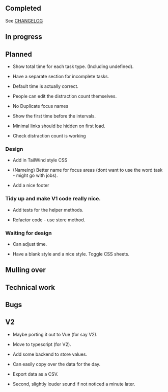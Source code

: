 ## Completed

See [CHANGELOG](CHANGELOG.md)

## In progress


## Planned

- Show total time for each task type. (Including undefined).

- Have a separate section for incomplete tasks.

- Default time is actually correct.

- People can edit the distraction count themselves.

- No Duplicate focus names

- Show the first time before the intervals.

- Minimal links should be hidden on first load.

- Check distraction count is working


### Design

- Add in TailWind style CSS

- (Nameing) Better name for focus areas (dont want to use the word task - might go with jobs).

- Add a nice footer

### Tidy up and make V1 code really nice.

- Add tests for the helper methods.

- Refactor code - use store method.

### Waiting for design

- Can adjust time.

- Have a blank style and a nice style. Toggle CSS sheets.

## Mulling over

## Technical work

## Bugs

## V2

- Maybe porting it out to Vue (for say V2).

- Move to typescript (for V2).

- Add some backend to store values.

- Can easily copy over the data for the day.

- Export data as a CSV.

- Second, slightly louder sound if not noticed a minute later.

